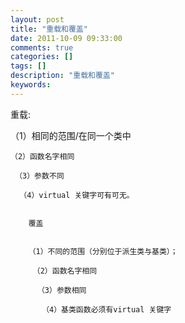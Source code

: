 ```yaml
---
layout: post
title: "重载和覆盖"
date: 2011-10-09 09:33:00 
comments: true
categories: []
tags: []
description: "重载和覆盖"
keywords: 
---
```



 
  
   重载:
  
  
   （1）相同的范围/在同一个类中
   
    （2）函数名字相同
    
     （3）参数不同
     
      （4）virtual 关键字可有可无。
      
       
        覆盖
       
       
        （1）不同的范围（分别位于派生类与基类）；
        
         （2）函数名字相同
         
          （3）参数相同
          
           （4）基类函数必须有virtual 关键字
          
         
        
       
      
     
    
   
  
 



